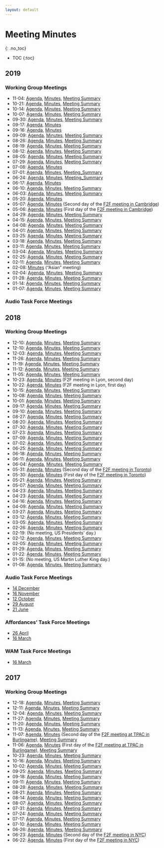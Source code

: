 ```yaml
---
layout: default
---
```


# Meeting Minutes
{: .no_toc}

* TOC
{:toc}

## 2019

### Working Group Meetings

* 11-04: [Agenda](https://lists.w3.org/Archives/Public/public-publ-wg/2019Oct/0030.html), [Minutes](2019/2019-11-04-pwg), [Meeting Summary](https://www.w3.org/blog/dpub/2019/11/05/publishing-wg-telco-2019-11-04-final-issues-closing/)
* 10-21: [Agenda](https://lists.w3.org/Archives/Public/public-publ-wg/2019Oct/0021.html), [Minutes](2019/2019-10-21-pwg), [Meeting Summary](https://www.w3.org/blog/dpub/2019/10/21/publishing-wg-telco-2019-10-21-closing-some-open-issues/)
* 10-14: [Agenda](https://lists.w3.org/Archives/Public/public-publ-wg/2019Oct/0008.html), [Minutes](2019/2019-10-14-pwg), [Meeting Summary](https://www.w3.org/blog/dpub/2019/10/14/publishing-wg-telco-2019-10-14-pr-handling-horizontal-reviews/)
* 10-07: [Agenda](https://lists.w3.org/Archives/Public/public-publ-wg/2019Oct/0000.html), [Minutes](2019/2019-10-07-pwg), [Meeting Summary](https://www.w3.org/blog/dpub/2019/10/08/publishing-wg-telco-2019-10-07-base-direction-metadata-usage-webidl/)
* 09-30: [Agenda](https://lists.w3.org/Archives/Public/public-publ-wg/2019Sep/0021.html), [Minutes](2019/2019-09-30-pwg), [Meeting Summary](https://www.w3.org/blog/dpub/2019/09/30/publishing-wg-telco-2019-09-30-tpac-reports-cr-plans/)
* 09-17: [Agenda](https://docs.google.com/document/d/1Q8PUjzMY04peuYZdTkA6A0BBoFea_BSK4ygJlphkzh8/edit), [Minutes](2019/2019-09-17-pwg)
* 09-16: [Agenda](https://docs.google.com/document/d/1Q8PUjzMY04peuYZdTkA6A0BBoFea_BSK4ygJlphkzh8/edit), [Minutes](2019/2019-09-16-pwg)
* 09-09: [Agenda](https://lists.w3.org/Archives/Public/public-publ-wg/2019Sep/0005.html), [Minutes](2019/2019-09-09-pwg), [Meeting Summary](https://www.w3.org/blog/dpub/2019/09/10/publishing-wg-telco-2019-09-09-settling-issues-pre-tpac-publication/)
* 08-26: [Agenda](https://lists.w3.org/Archives/Public/public-publ-wg/2019Aug/0061.html), [Minutes](2019/2019-08-26-pwg), [Meeting Summary](https://www.w3.org/blog/dpub/2019/08/26/publishing-wg-telco-2019-08-26-horizontal-reviews-issue-handling/)
* 08-19: [Agenda](https://lists.w3.org/Archives/Public/public-publ-wg/2019Aug/0014.html), [Minutes](2019/2019-08-19-pwg), [Meeting Summary](https://www.w3.org/blog/dpub/2019/08/19/publishing-wg-telco-2019-08-19-publication-approval-some-change-of-manifest-structure-alternate-resources/)
* 08-12: [Agenda](https://lists.w3.org/Archives/Public/public-publ-wg/2019Aug/0008.html), [Minutes](2019/2019-08-12-pwg), [Meeting Summary](https://www.w3.org/blog/dpub/2019/08/13/publishing-wg-telco-2019-08-12-packaging-ws-report-rel-attributes-rendering-hits/)
* 08-05: [Agenda](https://lists.w3.org/Archives/Public/public-publ-wg/2019Aug/0001.html), [Minutes](2019/2019-08-05-pwg), [Meeting Summary](https://www.w3.org/blog/dpub/2019/08/05/publishing-wg-telco-2019-08-05-summer-publication-schedules/)
* 07-29: [Agenda](https://lists.w3.org/Archives/Public/public-publ-wg/2019Jul/0037.html), [Minutes](2019/2019-07-29-pwg), [Meeting Summary](https://www.w3.org/blog/dpub/2019/07/30/publishing-wg-telco-2019-07-29-planning-after-summer-recess/)
* 07-08: [Agenda](https://lists.w3.org/Archives/Public/public-publ-wg/2019Jul/0005.html), [Minutes](2019/2019-07-08-pwg)
* 07-01: [Agenda](https://lists.w3.org/Archives/Public/public-publ-wg/2019Jun/0037.html), [Minutes](2019/2019-07-01-pwg), [Meeting_Summary](https://www.w3.org/blog/dpub/2019/07/02/publishing-wg-telco-2019-07-01-future-of-wpub-shape-of-audiobooks/)
* 06-24: [Agenda](https://lists.w3.org/Archives/Public/public-publ-wg/2019Jun/0024.html), [Minutes](2019/2019-06-24-pwg), [Meeting_Summary](https://www.w3.org/blog/dpub/2019/06/24/publishing-wg-telco-24-06-2019-finalizing-the-ucr/)
* 06-17: [Agenda](https://lists.w3.org/Archives/Public/public-publ-wg/2019Jun/0008.html), [Minutes](2019/2019-06-17-pwg)
* 06-10: [Agenda](https://lists.w3.org/Archives/Public/public-publ-wg/2019Jun/0005.html), [Minutes](2019/2019-06-10-pwg), [Meeting Summary](https://www.w3.org/blog/dpub/2019/06/11/publishing-wg-telco-2019-05-03-update-on-the-wpub-spec-audiobook-synced-media-and-ucr-docs/)
* 06-03: [Agenda](https://lists.w3.org/Archives/Public/public-publ-wg/2019May/0020.html), [Minutes](2019/2019-06-03-pwg), [Meeting Summary](https://www.w3.org/blog/dpub/2019/06/04/publishing-wg-telco-2019-05-03-action-tracking-lpf-issues/)
* 05-20: [Agenda](https://lists.w3.org/Archives/Public/public-publ-wg/2019May/0008.html), [Minutes](2019/2019-05-20-pwg)
* 05-07: [Agenda](https://docs.google.com/document/d/1-TB-_KCg97smmjcsbIVpi728qduOwESr3Og91-2Gtd4/edit?usp=sharing), [Minutes](2019/2019-05-07-pwg.html) (Second day of the [F2F meeting in Cambridge](../F2F/2019.05.Cambridge))
* 05-06: [Agenda](https://docs.google.com/document/d/1-TB-_KCg97smmjcsbIVpi728qduOwESr3Og91-2Gtd4/edit?usp=sharing), [Minutes](2019/2019-05-06-pwg.html) (First day of the [F2F meeting in Cambridge](../F2F/2019.05.Cambridge))
* 04-29: [Agenda](https://lists.w3.org/Archives/Public/public-publ-wg/2019Apr/0026.html), [Minutes](2019/2019-04-29-pwg), [Meeting Summary](https://www.w3.org/blog/dpub/2019/04/30/publishing-wg-telco-2019-04-29-lightweight-packaging-issues/)
* 04-15: [Agenda](https://lists.w3.org/Archives/Public/public-publ-wg/2019Apr/0017.html), [Minutes](2019/2019-04-15-pwg), [Meeting Summary](https://www.w3.org/blog/dpub/2019/04/16/publishing-wg-telco-2019-04-15-duration-integrity-hash/)
* 04-08: [Agenda](https://lists.w3.org/Archives/Public/public-publ-wg/2019Apr/0002.html), [Minutes](2019/2019-04-08-pwg), [Meeting Summary](https://www.w3.org/blog/dpub/2019/04/09/publishing-wg-telco-2019-04-08-supplemental-materials-in-audiobooks-usage-of-duration/)
* 04-01: [Agenda](https://lists.w3.org/Archives/Public/public-publ-wg/2019Mar/0034.html), [Minutes](2019/2019-04-01-pwg), [Meeting Summary](https://www.w3.org/blog/dpub/2019/04/02/publishing-wg-telco-2019-03-01-new-wpub-document-structure-audiobook-profile-draft/)
* 03-25: [Agenda](https://lists.w3.org/Archives/Public/public-publ-wg/2019Mar/0027.html), [Minutes](2019/2019-03-25-pwg), [Meeting Summary](https://www.w3.org/blog/dpub/2019/03/25/publishing-wg-telco-2019-03-25-some-use-cases/)
* 03-18: [Agenda](https://lists.w3.org/Archives/Public/public-publ-wg/2019Mar/0015.html), [Minutes](2019/2019-03-18-pwg), [Meeting Summary](https://www.w3.org/blog/dpub/2019/03/18/publishing-wg-telco-2019-03-18-issue-management/)
* 03-11: [Agenda](https://lists.w3.org/Archives/Public/public-publ-wg/2019Feb/0019.html), [Minutes](2019/2019-03-11-pwg), [Meeting Summary](https://www.w3.org/blog/dpub/2019/03/11/publishing-wg-telco-2019-03-11-lightweight-packaging-format/)
* 03-04: [Agenda](https://lists.w3.org/Archives/Public/public-publ-wg/2019Feb/0019.html), [Minutes](2019/2019-03-04-pwg), [Meeting Summary](https://www.w3.org/blog/dpub/2019/03/08/publishing-wg-telco-2019-03-04-audio-issues-implementation-discussion/)
* 02-25: [Agenda](https://lists.w3.org/Archives/Public/public-publ-wg/2019Feb/0013.html), [Minutes](2019/2019-02-25-pwg), [Meeting Summary](https://www.w3.org/blog/dpub/2019/02/26/publishing-wg-telco-2019-02-25-toc-format-in-json-auxiliary-media-in-audiobooks/)
* 02-11: [Agenda](https://lists.w3.org/Archives/Public/public-publ-wg/2019Feb/0003.html), [Minutes](2019/2019-02-11-pwg), [Meeting Summary](https://www.w3.org/blog/dpub/2019/02/12/publishing-wg-telco-2019-02-11-primary-entry-page-or-not-in-a-package-part-2-toc-format/)
* 02-08: [Minutes](2019/2019-02-08-pwg) (“Asian” meeting)
* 02-04: [Agenda](https://lists.w3.org/Archives/Public/public-publ-wg/2019Jan/0021.html), [Minutes](2019/2019-02-04-pwg), [Meeting Summary](https://www.w3.org/blog/dpub/2019/02/05/publishing-wg-telco-2019-02-04-primary-entry-page-or-not-in-a-package/)
* 01-28: [Agenda](https://lists.w3.org/Archives/Public/public-publ-wg/2019Jan/0004.html), [Minutes](2019/2019-01-28-pwg), [Meeting Summary](https://www.w3.org/blog/dpub/2019/01/29/publishing-wg-telco-2019-01-28-packaging/)
* 01-14: [Agenda](https://lists.w3.org/Archives/Public/public-publ-wg/2019Jan/0004.html), [Minutes](2019/2019-01-14-pwg), [Meeting Summary](https://www.w3.org/blog/dpub/2019/01/15/publishing-wg-telco-2019-01-14-scope-of-wg/)
* 01-07: [Agenda](https://lists.w3.org/Archives/Public/public-publ-wg/2019Jan/0001.html), [Minutes](2019/2019-01-07-pwg), [Meeting Summary](https://www.w3.org/blog/dpub/2019/01/08/publishing-wg-telco-2019-01-07-packaging-for-audio/)

### Audio Task Force Meetings

## 2018

### Working Group Meetings
* 12-10: [Agenda](https://lists.w3.org/Archives/Public/public-publ-wg/2018Dec/0082.html), [Minutes](2018/2018-12-17-pwg.html), [Meeting Summary](https://www.w3.org/blog/dpub/2018/12/18/publishing-wg-telco-2018-12-17-vanilla-browser-explainer/)
* 12-10: [Agenda](https://lists.w3.org/Archives/Public/public-publ-wg/2018Dec/0011.html), [Minutes](2018/2018-12-10-pwg.html), [Meeting Summary](https://www.w3.org/blog/dpub/2018/12/11/publishing-wg-telco-2018-12-10-audiobook-issues/)
* 12-03: [Agenda](https://lists.w3.org/Archives/Public/public-publ-wg/2018Nov/0042.html), [Minutes](2018/2018-12-03-pwg.html), [Meeting Summary](https://www.w3.org/blog/dpub/2018/12/03/publishing-wg-telco-2018-12-03-mvp/)
* 11-26: [Agenda](https://lists.w3.org/Archives/Public/public-publ-wg/2018Nov/0039.html), [Minutes](2018/2018-11-26-pwg.html), [Meeting Summary](https://www.w3.org/blog/dpub/2018/11/27/publishing-wg-telco-2018-11-26-toc/)
* 11-19: [Agenda](https://lists.w3.org/Archives/Public/public-publ-wg/2018Nov/0026.html), [Minutes](2018/2018-11-19-pwg.html), [Meeting Summary](https://www.w3.org/blog/dpub/2018/11/20/publishing-wg-telco-2018-11-19-use-cases-minimal-viable-product/)
* 11-12: [Agenda](https://lists.w3.org/Archives/Public/public-publ-wg/2018Nov/0013.html), [Minutes](2018/2018-11-12-pwg.html), [Meeting Summary](https://www.w3.org/blog/dpub/2018/11/13/publishing-wg-telco-2018-11-12-origin-toc/)
* 11-05: [Agenda](https://lists.w3.org/Archives/Public/public-publ-wg/2018Nov/0000.html), [Minutes](2018/2018-11-05-pwg.html), [Meeting Summary](https://www.w3.org/blog/dpub/2018/11/06/publishing-wg-telco-2018-11-05-tpac-memories-possible-rechartering-use-cases/)
* 10-23: [Agenda](https://docs.google.com/document/d/1Mt9PTcOdmrCwIsgfxbGMGjwHlUsySU01I0D4oBkSbcA/edit), [Minutes](2018/2018-10-23-pwg.html) (F2F meeting in Lyon, second day)
* 10-22: [Agenda](https://docs.google.com/document/d/1Mt9PTcOdmrCwIsgfxbGMGjwHlUsySU01I0D4oBkSbcA/edit), [Minutes](2018/2018-10-22-pwg.html) (F2F meeting in Lyon, first day)
* 10-15: [Agenda](https://lists.w3.org/Archives/Public/public-publ-wg/2018Oct/0029.html), [Minutes](2018/2018-10-15-pwg.html), [Meeting Summary](https://www.w3.org/blog/dpub/2018/10/16/publishing-wg-telco-2018-10-15-use-case-document-wp-s-in-non-wp-aware-browsers/)
* 10-08: [Agenda](https://lists.w3.org/Archives/Public/public-publ-wg/2018Oct/0008.html), [Minutes](2018/2018-10-08-pwg.html), [Meeting Summary](https://www.w3.org/blog/dpub/2018/10/08/publishing-wg-telco-2018-10-08-pagelist-incubation/)
* 10-01: [Agenda](https://lists.w3.org/Archives/Public/public-publ-wg/2018Sep/0030.html), [Minutes](2018/2018-10-01-pwg.html), [Meeting Summary](https://www.w3.org/blog/dpub/2018/10/02/publishing-wg-telco-2018-10-01-audiobooks/)
* 09-17: [Agenda](https://lists.w3.org/Archives/Public/public-publ-wg/2018Sep/0012.html), [Minutes](2018/2018-09-17-pwg.html), [Meeting Summary](https://www.w3.org/blog/dpub/2018/09/17/publishing-wg-telco-2018-09-17-issue-review-uas-that-are-not-wp-aware/)
* 09-10: [Agenda](https://lists.w3.org/Archives/Public/public-publ-wg/2018Sep/0000.html), [Minutes](2018/2018-09-10-pwg.html), [Meeting Summary](https://www.w3.org/blog/dpub/2018/09/11/publishing-wg-telco-2018-09-10-toc-structures-toc-pointing-out-of-bounds-term-renaming/)
* 08-27: [Agenda](https://lists.w3.org/Archives/Public/public-publ-wg/2018Aug/0018.html), [Minutes](2018/2018-08-27-pwg.html), [Meeting Summary](https://www.w3.org/blog/dpub/2018/08/28/publishing-wg-telco-2018-08-27-table-of-content-structures/)
* 08-20: [Agenda](https://lists.w3.org/Archives/Public/public-publ-wg/2018Aug/0010.html), [Minutes](2018/2018-08-20-pwg.html), [Meeting Summary](https://www.w3.org/blog/dpub/2018/08/21/publishing-wg-telco-2018-08-20-implementations-access-mode-sufficient-canonical-manifest-toc/)
* 07-30: [Agenda](https://lists.w3.org/Archives/Public/public-publ-wg/2018Jul/0055.html), [Minutes](2018/2018-07-30-pwg.html), [Meeting Summary](https://www.w3.org/blog/dpub/2018/07/31/publishing-wg-telco-2018-07-30-publishing-status-implementations-start-thinking-epub4/)
* 07-23: [Agenda](https://lists.w3.org/Archives/Public/public-publ-wg/2018Jul/0035.html), [Minutes](2018/2018-07-23-pwg.html), [Meeting Summary](https://www.w3.org/blog/dpub/2018/07/24/publishing-wg-telco-2018-07-23-issues-on-cover-and-language-implementations-ucr/)
* 07-09: [Agenda](https://lists.w3.org/Archives/Public/public-publ-wg/2018Jun/0142.html), [Minutes](2018/2018-07-09-pwg.html), [Meeting Summary](https://www.w3.org/blog/dpub/2018/07/15/publishing-wg-telco-2018-07-09-consensus-on-some-technical-directions-scrolling-and-pagination/)
* 07-02: [Agenda](https://lists.w3.org/Archives/Public/public-publ-wg/2018Jun/0142.html), [Minutes](2018/2018-07-02-pwg.html), [Meeting Summary](https://www.w3.org/blog/dpub/2018/07/03/publishing-wg-telco-2018-07-02-hints-to-resources-navigation-beyond-toc-publication-bounds/)
* 06-25: [Agenda](https://lists.w3.org/Archives/Public/public-publ-wg/2018Jun/0132.html), [Minutes](2018/2018-06-25-pwg.html), [Meeting Summary](https://www.w3.org/blog/dpub/2018/06/26/publishing-wg-telco-2018-06-25-closing-some-pr-s-schema-org-issues/)
* 06-18: [Agenda](https://lists.w3.org/Archives/Public/public-publ-wg/2018Jun/0062.html), [Minutes](2018/2018-06-18-pwg.html), [Meeting Summary](https://www.w3.org/blog/dpub/2018/06/19/publishing-wg-telco-2018-06-18-epubtype-affordances-toc-in-manifest/)
* 06-11: [Agenda](https://lists.w3.org/Archives/Public/public-publ-wg/2018Jun/0029.html), [Minutes](2018/2018-06-11-pwg.html), [Meeting Summary](https://www.w3.org/blog/dpub/2018/06/12/publishing-wg-telco-2018-06-11-cover-in-the-infoset-json-terms-for-reading-order-and-resources/)
* 06-04: [Agenda](https://lists.w3.org/Archives/Public/public-publ-wg/2018Jun/0000.html), [Minutes](2018/2018-06-04-pwg.html), [Meeting Summary](https://www.w3.org/blog/dpub/2018/06/05/publishing-wg-telco-2018-06-04-f2f-meeting-review/)
* 05-31: [Agenda](https://tinyurl.com/y9g4fgat), [Minutes](2018/2018-05-31-pwg.html) (Second day of the [F2F meeting in Toronto](../F2F/2018.05.Toronto))
* 05-30: [Agenda](https://tinyurl.com/y9g4fgat), [Minutes](2018/2018-05-30-pwg.html) (First day of the [F2F meeting in Toronto](../F2F/2018.05.Toronto))
* 05-21: [Agenda](https://lists.w3.org/Archives/Public/public-publ-wg/2018May/0038.html), [Minutes](2018/2018-05-21-pwg.html), [Meeting Summary](https://www.w3.org/blog/dpub/2018/05/22/publishing-wg-telco-2018-05-21-closing-issues-wam-json-usage-context-list-of-resources/)
* 05-07: [Agenda](https://lists.w3.org/Archives/Public/public-publ-wg/2018May/0009.html), [Minutes](2018/2018-05-07-pwg.html), [Meeting Summary](https://www.w3.org/blog/dpub/2018/05/08/publishing-wg-telco-2018-05-07-scholarly-publishing-uc-browsing-context/)
* 04-23: [Agenda](https://lists.w3.org/Archives/Public/public-publ-wg/2018Apr/0035.html), [Minutes](2018/2018-04-30-pwg.html), [Meeting Summary](https://www.w3.org/blog/dpub/2018/05/01/publishing-wg-telco-2018-04-30-affordances-task-force-gaps-from-classic-epub)
* 04-23: [Agenda](https://lists.w3.org/Archives/Public/public-publ-wg/2018Apr/0023.html), [Minutes](2018/2018-04-23-pwg.html), [Meeting Summary](https://www.w3.org/blog/2018/04/publishing-wg-telco-2018-04-23-offlining-infoset/)
* 04-16: [Agenda](https://lists.w3.org/Archives/Public/public-publ-wg/2018Apr/0013.html), [Minutes](2018/2018-04-16-pwg.html), [Meeting Summary](https://www.w3.org/blog/dpub/2018/04/17/publishing-wg-telco-2018-04-16-review-of-wgs-goals/)
* 04-09: [Agenda](https://lists.w3.org/Archives/Public/public-publ-wg/2018Apr/0001.html), [Minutes](2018/2018-04-09-pwg.html), [Meeting Summary](https://www.w3.org/blog/dpub/2018/04/09/publishing-wg-telco-2018-04-09-f2f-meeting-planning/)
* 03-27: [Agenda](https://lists.w3.org/Archives/Public/public-publ-wg/2018Mar/0087.html), [Minutes](2018/2018-03-26-pwg.html), [Meeting Summary](https://www.w3.org/blog/dpub/2018/03/27/publishing-wg-telco-2018-03-26-epub3-2-update-task-force-reports/)
* 03-12: [Agenda](https://lists.w3.org/Archives/Public/public-publ-wg/2018Mar/0026.html), [Minutes](2018/2018-03-12-minutes.html), [Meeting Summary](https://www.w3.org/blog/2018/03/publishing-wg-telco-2018-03-12-f2f-planning-issue-tracking/)
* 03-05: [Agenda](https://lists.w3.org/Archives/Public/public-publ-wg/2018Mar/0001.html), [Minutes](2018/2018-03-05-minutes.html), [Meeting Summary](https://www.w3.org/blog/dpub/2018/03/06/publishing-wg-telco-2018-03-05-dpub-aria-extensions-epub-3-2/)
* 02-26: [Agenda](https://lists.w3.org/Archives/Public/public-publ-wg/2018Feb/0166.html), [Minutes](2018/2018-02-26-minutes), [Meeting Summary](https://www.w3.org/blog/dpub/2018/02/27/publishing-wg-telco-2018-02-26-wam-and-affordances-task-forces/)
* 02-19: (No meeting, US Presidents' day.)
* 02-12: [Agenda](https://lists.w3.org/Archives/Public/public-publ-wg/2018Feb/0094.html), [Minutes](2018/2018-02-12-minutes), [Meeting Summary](https://www.w3.org/blog/dpub/2018/02/13/publishing-wg-telco-2018-02-12-wam-overview-lifecycles-affordances/)
* 02-05: [Agenda](https://lists.w3.org/Archives/Public/public-publ-wg/2018Feb/0006.html), [Minutes](2018/2018-02-05-minutes), [Meeting Summary](https://www.w3.org/blog/dpub/2018/02/06/publishing-wg-telco-2018-02-05-core-issues-raised-by-the-tag/)
* 01-29: [Agenda](https://lists.w3.org/Archives/Public/public-publ-wg/2018Jan/0077.html), [Minutes](2018/2018-01-29-minutes), [Meeting Summary](https://www.w3.org/blog/dpub/2018/01/30/publishing-wg-telco-2018-01-29-packaging/)
* 01-22: [Agenda](https://lists.w3.org/Archives/Public/public-publ-wg/2018Jan/0069.html), [Minutes](2018/2018-01-22-minutes), [Meeting Summary](https://www.w3.org/blog/dpub/2018/01/23/publishing-wg-telco-2018-01-22-dpub-aria-implementations-manifest-lifecycle/)
* 01-15: (No meeting, US Martin Luther King day.)
* 01-08: [Agenda](https://lists.w3.org/Archives/Public/public-publ-wg/2018Jan/0000.html), [Minutes](2018/2018-01-08-minutes), [Meeting Summary](https://www.w3.org/blog/dpub/2018/01/09/publishing-wg-telco-2018-01-08-manifest-encoding-prototypes-sync-media/)

### Audio Task Force Meetings
* [14 December](2018/2018-12-14-pwg-audio.html)
* [16 November](https://www.w3.org/2018/11/16-pwg-audio-minutes.html)
* [12 October](https://www.w3.org/2018/10/12-pwg-audio-minutes.html)
* [29 August](https://www.w3.org/2018/08/28-pwg-audio-minutes.html)
* [21 June](https://www.w3.org/2018/06/21-pwg-audio-minutes.html)

### Affordances’ Task Force Meetings
* [26 April](https://www.w3.org/2018/04/26-pwgatf-minutes.html)
* [16 March](2018/2018-03-16-atf-minutes)

### WAM Task Force Meetings
* [16 March](2018/2018-03-16-pwg-manifest)

## 2017

### Working Group Meetings
* 12-18: [Agenda](https://lists.w3.org/Archives/Public/public-publ-wg/2017Dec/0064.html), [Minutes](2017/2017-12-18-minutes), [Meeting Summary](https://www.w3.org/blog/dpub/2017/12/19/publishing-wg-telco-2017-12-18-minor-change-on-locator-doc-aria-end-of-year-reflections/)
* 12-11: [Agenda](https://lists.w3.org/Archives/Public/public-publ-wg/2017Dec/0008.html), [Minutes](2017/2017-12-11-minutes.html), [Meeting Summary](https://www.w3.org/blog/dpub/2017/12/12/publishing-wg-telco-2017-12-11-pwp-fpwd-transitions-locators-revisited/)
* 12-04: [Agenda](https://lists.w3.org/Archives/Public/public-publ-wg/2017Dec/0000.html), [Minutes](2017/2017-12-04-minutes.html), [Meeting Summary](https://www.w3.org/blog/dpub/2017/12/05/publishing-wg-telco-2017-12-04-votes-on-fpwd-transitions-pwp-issues/)
* 11-27: [Agenda](https://lists.w3.org/Archives/Public/public-publ-wg/2017Nov/0034.html), [Minutes](2017/2017-11-27-minutes.html), [Meeting Summary](https://www.w3.org/blog/dpub/2017/11/28/publishing-wg-telco-2017-11-27-pwp-locators/)
* 11-20: [Agenda](https://lists.w3.org/Archives/Public/public-publ-wg/2017Nov/0018.html), [Minutes](2017/2017-11-20-minutes.html), [Meeting Summary](https://www.w3.org/blog/dpub/2017/11/21/publishing-wg-telco-2017-11-20-entry-page-fpwd/)
* 11-13: [Agenda](https://lists.w3.org/Archives/Public/public-publ-wg/2017Nov/0009.html), [Minutes](2017/2017-11-13-minutes.html), [Meeting Summary](https://www.w3.org/blog/dpub/2017/11/14/publishing-wg-telco-2017-11-13-tpacpwa-landing-page/)
* 11-07: [Agenda](https://goo.gl/tjSdk4), [Minutes](2017/2017-11-07-minutes.html) (Second day of the [F2F meeting at TPAC in Burlingame](../F2F/2017.11.Burlingame)), [Meeting Summary](https://www.w3.org/blog/2017/11/publishing-working-group-tpac-2017-summary/)
* 11-06: [Agenda](https://goo.gl/tjSdk4), [Minutes](2017/2017-11-06-minutes.html) (First day of the [F2F meeting at TPAC in Burlingame](../F2F/2017.11.Burlingame)), [Meeting Summary](https://www.w3.org/blog/2017/11/publishing-working-group-tpac-2017-summary/)
* 10-23: [Agenda](https://lists.w3.org/Archives/Public/public-publ-wg/2017Oct/0037.html), [Minutes](2017/2017-10-23-minutes.html), [Meeting Summary](https://www.w3.org/blog/dpub/2017/10/24/publishing-wg-telco-2017-10-23-packaging-archiving-f2f/)
* 10-16: [Agenda](https://lists.w3.org/Archives/Public/public-publ-wg/2017Oct/0016.html), [Minutes](2017/2017-10-16-minutes.html), [Meeting Summary](https://www.w3.org/blog/dpub/2017/10/17/publishing-wg-telco-2017-10-16-lifecycle-locators/)
* 10-02: [Agenda](https://lists.w3.org/Archives/Public/public-publ-wg/2017Sep/0077.html), [Minutes](2017/2017-10-02-minutes.html), [Meeting Summary](https://www.w3.org/blog/dpub/2017/10/03/publishing-wg-telco-2017-10-02-lifecycle-pagination-security/)
* 09-25: [Agenda](https://lists.w3.org/Archives/Public/public-publ-wg/2017Sep/0048.html), [Minutes](2017/2017-09-25-minutes.html), [Meeting Summary](https://www.w3.org/blog/dpub/2017/09/26/publishing-wg-telco-2017-09-25-metadata-packaging/)
* 09-18: [Agenda](https://lists.w3.org/Archives/Public/public-publ-wg/2017Sep/0032.html), [Minutes](2017/2017-09-18-minutes.html), [Meeting Summary](https://www.w3.org/blog/dpub/2017/09/19/publishing-wg-telco-2017-09-18-smil-lite-metadata-fragment-locators/)
* 09-11: [Agenda](https://lists.w3.org/Archives/Public/public-publ-wg/2017Sep/0017.html), [Minutes](2017/2017-09-11-minutes.html), [Meeting Summary](https://www.w3.org/blog/dpub/2017/09/12/publishing-wg-telco-2017-09-01-web-packaging/)
* 08-28: [Agenda](https://lists.w3.org/Archives/Public/public-publ-wg/2017Aug/0181.html), [Minutes](2017/2017-08-28-minutes.html), [Meeting Summary](https://www.w3.org/blog/dpub/2017/08/29/publishing-wg-telco-2017-08-28-issue-cleanup-manifest-serialization-wam-metadata/)
* 08-21: [Agenda](https://lists.w3.org/Archives/Public/public-publ-wg/2017Aug/0097.html), [Minutes](2017/2017-08-21-minutes), [Meeting Summary](https://www.w3.org/blog/dpub/2017/08/22/publishing-wg-telco-2017-08-21-html-toc-proposal-milestones/)
* 08-14: [Agenda](https://lists.w3.org/Archives/Public/public-publ-wg/2017Aug/0097.html), [Minutes](2017/2017-08-14-minutes), [Meeting Summary](https://www.w3.org/blog/dpub/2017/08/15/publishing-wg-telco-2017-08-14-manifest-in-editors-draft-usage-of-url/)
* 08-07: [Agenda](https://lists.w3.org/Archives/Public/public-publ-wg/2017Aug/0044.html), [Minutes](2017/2017-08-07-minutes), [Meeting Summary](https://www.w3.org/blog/dpub/2017/08/08/publishing-wg-telco-2017-08-07-publ-changes-terms-identifiers-minimum-manifest/)
* 07-31: [Agenda](https://lists.w3.org/Archives/Public/public-publ-wg/2017Jul/0232.html), [Minutes](2017/2017-07-31-minutes), [Meeting Summary](https://www.w3.org/blog/dpub/2017/08/01/publishing-wg-telco-2017-07-31-terminology-packaging-locators/)
* 07-24: [Agenda](https://lists.w3.org/Archives/Public/public-publ-wg/2017Jul/0036.html), [Minutes](2017/2017-07-24-minutes), [Meeting Summary](https://www.w3.org/blog/dpub/2017/07/25/publishing-wg-telco-2017-07-24-code-of-conduct-definition-of-web-publication/)
* 07-17: [Agenda](https://lists.w3.org/Archives/Public/public-publ-wg/2017Jul/0022.html), [Minutes](2017/2017-07-17-minutes), [Meeting Summary](https://www.w3.org/blog/dpub/2017/07/18/2017-07-17-telco-draft-and-tf-update-issue-triage/)
* 07-10: [Agenda](https://lists.w3.org/Archives/Public/public-publ-wg/2017Jul/0004.html), [Minutes](2017/2017-07-10-minutes), [Meeting Summary](https://www.w3.org/blog/dpub/2017/07/10/2017-07-10-telco-testing-web-packaging-manifest-a11y-tf/)
* 06-26: [Agenda](https://lists.w3.org/Archives/Public/public-publ-wg/2017Jun/0026.html), [Minutes](2017/2017-06-26-minutes), [Meeting Summary](https://www.w3.org/blog/dpub/2017/06/26/publishing-wg-telco-2017-06-16-admin-manifests/)
* 06-23: [Agenda](https://www.w3.org/dpub/IG/wiki/June_2017_F2F#Second_Day), [Minutes](2017/2017-06-23-minutes) (Second day of the [F2F meeting in NYC](../F2F/2017.06.NYC))
* 06-22: [Agenda](https://www.w3.org/dpub/IG/wiki/June_2017_F2F#First_day), [Minutes](2017/2017-06-22-minutes) (First day of the [F2F meeting in NYC](../F2F/2017.06.NYC))
